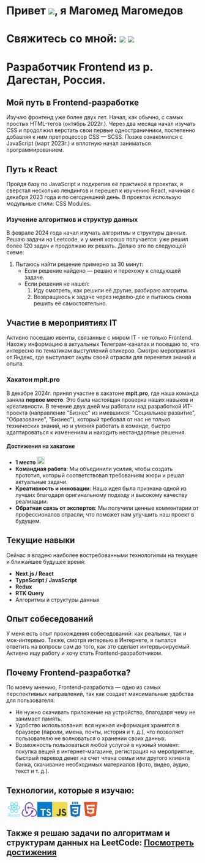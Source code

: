 # Привет <img style='height: 50px; width: auto;' src='https://github.com/blackcater/blackcater/raw/main/images/Hi.gif' />, я Магомед Магомедов
# Свяжитесь со мной: <a href="https://t.me/magomedov_net"><img src="https://camo.githubusercontent.com/8f41682a178e57a174d0c6042e9cdb842c6329b24c34b2bf4206c25e933073a9/68747470733a2f2f696d672e736869656c64732e696f2f62616467652f54656c656772616d2d3243413545303f7374796c653d666f722d7468652d6261646765266c6f676f3d74656c656772616d266c6f676f436f6c6f723d7768697465" /></a> <a href="mailto:magomedovworkdev@gmail.com"><img src="https://icon-icons.com/icons2/2530/PNG/512/gmail_button_icon_151848.png" width=85 /></a>


<h1>Разработчик Frontend из р. Дагестан, Россия.</h1> 

## Мой путь в Frontend-разработке

Изучаю фронтенд уже более двух лет. Начал, как обычно, с самых простых HTML-тегов (октябрь 2022г.). Через два месяца начал изучать CSS и продолжил верстать свои первые одностраничники, постепенно добавляя к ним препроцессор CSS — SCSS. Позже ознакомился с JavaScript (март 2023г.) и вплотную начал заниматься программированием.

## Путь к React

Пройдя базу по JavaScript и подкрепив её практикой в проектах, я сверстал несколько лендингов и перешел к изучению React, начиная с декабря 2023 года и по сегодняшний день. В проектах использую модульные стили: CSS Modules.

### Изучение алгоритмов и структур данных

В феврале 2024 года начал изучать алгоритмы и структуры данных. Решаю задачи на Leetcode, и у меня хорошо получается: уже решил более 120 задач и продолжаю их решать. Делаю это по следующей схеме:

1. Пытаюсь найти решение примерно за 30 минут:
   - Если решение найдено — решаю и перехожу к следующей задаче.
   - Если решения не нашел:
     1. Иду смотреть, как решили её другие, разбираю алгоритм.
     2. Возвращаюсь к задаче через неделю-две и пытаюсь снова решить её самостоятельно.
## Участие в мероприятиях IT
Активно посещаю ивенты, связанные с миром IT - не только Frontend. Нахожу информацию в актуальных Телеграм-каналах и посещаю то, что интересно по тематикам выступлений спикеров.
Смотрю мероприятия от Яндекс, где выступают акулы своей отрасли для перенятия знаний и опыта.
### Хакатон mpit.pro

В декабре 2024г. принял участие в хакатоне **mpit.pro**, где наша команда заняла **первое место**. Это была настоящая проверка наших навыков и креативности. В течение двух дней мы работали над разработкой ИТ-проекта (направление "Бизнес" из имевшихся: "Социальное развитие", "Образование", "Бизнес"), который требовал от нас не только технических знаний, но и умения работать в команде, быстро адаптироваться к изменениям и находить нестандартные решения.

#### Достижения на хакатоне
- **1 место <img src='https://cdn-icons-png.flaticon.com/512/11865/11865443.png' width="20" height="20" />**
- **Командная работа**: Мы объединили усилия, чтобы создать прототип, который соответствовал требованиям жюри и решал актуальные задачи.
- **Креативность и инновации**: Наша идея была признана одной из лучших благодаря оригинальному подходу и высокому качеству реализации.
- **Обратная связь от экспертов**: Мы получили ценные комментарии от профессионалов отрасли, что поможет нам улучшить наш проект в будущем.

## Текущие навыки

Сейчас я владею наиболее востребованными технологиями на текущее и ближайшее будущее время:
- **Next.js / React**
- **TypeScript / JavaScript**
- **Redux**
- **RTK Query**
- Алгоритмы и структуры данных

## Опыт собеседований

У меня есть опыт прохождения собеседований: как реальных, так и мок-интервью. Также, смотря интервью в Интернете, я пытался ответить на вопросы сам до того, как это сделает интервьюируемый. Активно ищу работу и хочу стать Frontend-разработчиком.

## Почему Frontend-разработка?

По моему мнению, Frontend-разработка — одно из самых перспективных направлений, так как создает максимальные удобства для пользователя:
- Не нужно скачивать приложение на устройство, благодаря чему не занимает память.
- Удобство использования: вся нужная информация хранится в браузере (пароли, имена, почты, история и т. д.), что позволяет пользователю не волноваться о хранении своих данных.
- Возможность пользоваться любой услугой в нужный момент: покупка вещей в интернет-магазине, регистрация на мероприятие, быстрый перевод денег на счет члена семьи или другого клиента банка, скачивание необходимых материалов (фото, видео, аудио, текст и т. д.).

<h2>Технологии, которые я изучаю:</h2>
<div style="display: flex; align-items: center;">
    <img src="https://github.com/devicons/devicon/blob/master/icons/react/react-original-wordmark.svg" title="React" alt="React" width="40" height="40"/>
    <img src="https://github.com/devicons/devicon/blob/master/icons/redux/redux-original.svg" title="Redux" alt="Redux" width="40" height="40"/>
    <img src="https://github.com/devicons/devicon/blob/master/icons/typescript/typescript-plain.svg" title="TypeScript" alt="TypeScript" width="40" height="40"/>
    <img src="https://github.com/devicons/devicon/blob/master/icons/javascript/javascript-original.svg" title="JavaScript" alt="JavaScript" width="40" height="40"/> 
    <img src="https://github.com/devicons/devicon/blob/master/icons/css3/css3-plain-wordmark.svg"  title="CSS3" alt="CSS" width="40" height="40"/>
    <img src="https://github.com/devicons/devicon/blob/master/icons/html5/html5-original.svg" title="HTML5" alt="HTML" width="40" height="40"/> 
</div>


<h2>Также я решаю задачи по алгоритмам и структурам данных на LeetCode: <a href='https://leetcode.com/devMagomedov/'>Посмотреть достижения</a></h2>
